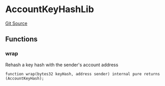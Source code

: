 # AccountKeyHashLib
[Git Source](https://github.com/Uniswap/minimal-delegation/blob/1457ed9d5e0382ab8547f6bc36a3738475e8b5fe/src/hooks/shared/AccountKeyHashLib.sol)


## Functions
### wrap

Rehash a key hash with the sender's account address


```solidity
function wrap(bytes32 keyHash, address sender) internal pure returns (AccountKeyHash);
```

